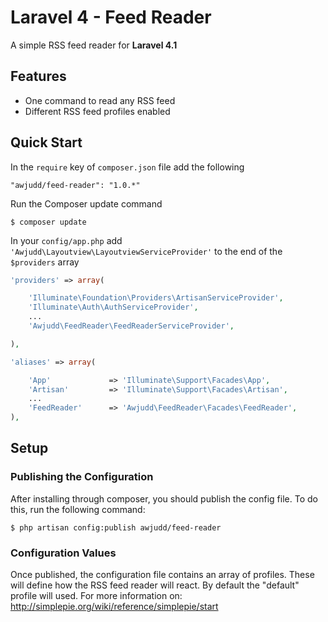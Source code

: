 Laravel 4 - Feed Reader
===============

A simple RSS feed reader for **Laravel 4.1**

## Features

 * One command to read any RSS feed
 * Different RSS feed profiles enabled

## Quick Start

In the `require` key of `composer.json` file add the following

```
"awjudd/feed-reader": "1.0.*"
```

Run the Composer update command

```
$ composer update
```

In your `config/app.php` add `'Awjudd\Layoutview\LayoutviewServiceProvider'` to the end of the `$providers` array

```php
'providers' => array(

    'Illuminate\Foundation\Providers\ArtisanServiceProvider',
    'Illuminate\Auth\AuthServiceProvider',
    ...
    'Awjudd\FeedReader\FeedReaderServiceProvider',

),

'aliases' => array(

    'App'             => 'Illuminate\Support\Facades\App',
    'Artisan'         => 'Illuminate\Support\Facades\Artisan',
    ...
    'FeedReader'      => 'Awjudd\FeedReader\Facades\FeedReader',
),
```

## Setup

### Publishing the Configuration

After installing through composer, you should publish the config file.  To do this, run the following command:

```
$ php artisan config:publish awjudd/feed-reader
```

### Configuration Values

Once published, the configuration file contains an array of profiles.  These will define how the RSS feed reader will react.  By default the "default" profile will used.  For more information on: http://simplepie.org/wiki/reference/simplepie/start